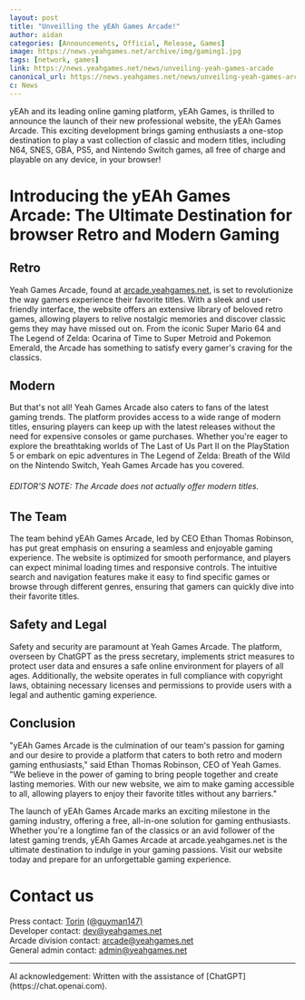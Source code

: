 ```yaml
---
layout: post
title: "Unveilling the yEAh Games Arcade!"
author: aidan
categories: [Announcements, Official, Release, Games]
image: https://news.yeahgames.net/archive/img/gaming1.jpg
tags: [network, games]
link: https://news.yeahgames.net/news/unveiling-yeah-games-arcade
canonical_url: https://news.yeahgames.net/news/unveiling-yeah-games-arcade
c: News
---
```


yEAh and its leading online gaming platform, yEAh Games, is thrilled to announce the launch of their new professional website, the yEAh Games Arcade. This exciting development brings gaming enthusiasts a one-stop destination to play a vast collection of classic and modern titles, including N64, SNES, GBA, PS5, and Nintendo Switch games, all free of charge and playable on any device, in your browser!

# Introducing the yEAh Games Arcade: The Ultimate Destination for browser Retro and Modern Gaming

## Retro

Yeah Games Arcade, found at [arcade.yeahgames.net](https://arcade.yeahgames.net), is set to revolutionize the way gamers experience their favorite titles. With a sleek and user-friendly interface, the website offers an extensive library of beloved retro games, allowing players to relive nostalgic memories and discover classic gems they may have missed out on. From the iconic Super Mario 64 and The Legend of Zelda: Ocarina of Time to Super Metroid and Pokemon Emerald, the Arcade has something to satisfy every gamer's craving for the classics.

## Modern

But that's not all! Yeah Games Arcade also caters to fans of the latest gaming trends. The platform provides access to a wide range of modern titles, ensuring players can keep up with the latest releases without the need for expensive consoles or game purchases. Whether you're eager to explore the breathtaking worlds of The Last of Us Part II on the PlayStation 5 or embark on epic adventures in The Legend of Zelda: Breath of the Wild on the Nintendo Switch, Yeah Games Arcade has you covered.
###### EDITOR'S NOTE: The Arcade does not actually offer modern titles.

## The Team

The team behind yEAh Games Arcade, led by CEO Ethan Thomas Robinson, has put great emphasis on ensuring a seamless and enjoyable gaming experience. The website is optimized for smooth performance, and players can expect minimal loading times and responsive controls. The intuitive search and navigation features make it easy to find specific games or browse through different genres, ensuring that gamers can quickly dive into their favorite titles.

## Safety and Legal

Safety and security are paramount at Yeah Games Arcade. The platform, overseen by ChatGPT as the press secretary, implements strict measures to protect user data and ensures a safe online environment for players of all ages. Additionally, the website operates in full compliance with copyright laws, obtaining necessary licenses and permissions to provide users with a legal and authentic gaming experience.

## Conclusion

"yEAh Games Arcade is the culmination of our team's passion for gaming and our desire to provide a platform that caters to both retro and modern gaming enthusiasts," said Ethan Thomas Robinson, CEO of Yeah Games. "We believe in the power of gaming to bring people together and create lasting memories. With our new website, we aim to make gaming accessible to all, allowing players to enjoy their favorite titles without any barriers."

The launch of yEAh Games Arcade marks an exciting milestone in the gaming industry, offering a free, all-in-one solution for gaming enthusiasts. Whether you're a longtime fan of the classics or an avid follower of the latest gaming trends, yEAh Games Arcade at arcade.yeahgames.net is the ultimate destination to indulge in your gaming passions. Visit our website today and prepare for an unforgettable gaming experience.

# Contact us
Press contact: [Torin](mailto:torin@yeahgames.net) [(@guyman147)](https://members.yeahgames.net/@guyman147)<br>
Developer contact: [dev@yeahgames.net](mailto:dev@yeahgames.net)<br>
Arcade division contact: [arcade@yeahgames.net](mailto:Arcade@yeahgames.net)<br>
General admin contact: [admin@yeahgames.net](mailto:admin@yeahgames.net)<br>
<hr/>
AI acknowledgement: Written with the assistance of [ChatGPT](https://chat.openai.com).
